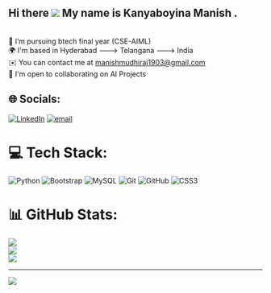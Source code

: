 ## Hi there ![](https://user-images.githubusercontent.com/18350557/176309783-0785949b-9127-417c-8b55-ab5a4333674e.gif) My name is Kanyaboyina Manish .
<br>🌱 I’m pursuing btech final year (CSE-AIML)<br>🌍  I'm based in Hyderabad ---> Telangana ---> India<br>✉️  You can contact me at manishmudhiraj1903@gmail.com<br>🤝  I'm open to collaborating on AI Projects<br>


## 🌐 Socials:
[![LinkedIn](https://img.shields.io/badge/LinkedIn-%230077B5.svg?logo=linkedin&logoColor=white)](https://linkedin.com/in/kmanish1903) [![email](https://img.shields.io/badge/Email-D14836?logo=gmail&logoColor=white)](mailto:manishmudhiraj1903@gmail.com) 

# 💻 Tech Stack:
![Python](https://img.shields.io/badge/python-3670A0?style=for-the-badge&logo=python&logoColor=ffdd54) ![Bootstrap](https://img.shields.io/badge/bootstrap-%238511FA.svg?style=for-the-badge&logo=bootstrap&logoColor=white) ![MySQL](https://img.shields.io/badge/mysql-4479A1.svg?style=for-the-badge&logo=mysql&logoColor=white) ![Git](https://img.shields.io/badge/git-%23F05033.svg?style=for-the-badge&logo=git&logoColor=white) ![GitHub](https://img.shields.io/badge/github-%23121011.svg?style=for-the-badge&logo=github&logoColor=white) ![CSS3](https://img.shields.io/badge/css3-%231572B6.svg?style=for-the-badge&logo=css3&logoColor=white)
# 📊 GitHub Stats:
![](https://github-readme-stats.vercel.app/api?username=manishmudhirah1314&theme=dark&hide_border=false&include_all_commits=false&count_private=false)<br/>
![](https://nirzak-streak-stats.vercel.app/?user=manishmudhirah1314&theme=dark&hide_border=false)<br/>
![](https://github-readme-stats.vercel.app/api/top-langs/?username=manishmudhirah1314&theme=dark&hide_border=false&include_all_commits=false&count_private=false&layout=compact)

---
[![](https://visitcount.itsvg.in/api?id=manishmudhirah1314&icon=0&color=0)](https://visitcount.itsvg.in)




